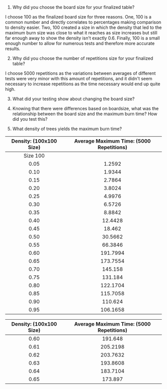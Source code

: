 1. Why did you choose the board size for your finalized table?

I choose 100 as the finalized board size for three reasons. One, 100 is a common number and directly correlates to percentages making comparison to density easier. Two, 100 created a size in which the density that led to the maximum burn size was close to what it reaches as size increases but still far enough away to show the density isn't exactly 0.6. Finally, 100 is a small enough number to allow for numerous tests and therefore more accurate results.

2. Why did you choose the number of repetitions size for your finalized table?

I choose 5000 repetitions as the variations between averages of different tests were very minor with this amount of repetitions, and it didn't seem necessary to increase repetitions as the time necessary would end up quite high.

3. What did your testing show about changing the board size?

4. Knowing that there were differences based on boardsize, what was the relationship between the board size and the maximum burn time? How did you test this?

5. What density of trees yields the maximum burn time?

|Density: (100x100 Size)|Average Maximum Time: (5000 Repetitions)|
|:---:|:---:|
|Size 100
0.05 | 1.2592
0.10 | 1.9344
0.15 | 2.7864
0.20 | 3.8024
0.25 | 4.9976
0.30 | 6.5726
0.35 | 8.8842
0.40 | 12.4428
0.45 | 18.462
0.50 | 30.5662
0.55 | 66.3846
0.60 | 191.7994
0.65 | 173.7554
0.70 | 145.158
0.75 | 131.184
0.80 | 122.1704
0.85 | 115.7058
0.90 | 110.624
0.95 | 106.1658

|Density: (100x100 Size)|Average Maximum Time: (5000 Repetitions)|
|:---:|:---:|
0.60 | 191.648
0.61 | 205.2198
0.62 | 203.7632
0.63 | 193.8608
0.64 | 183.7104
0.65 | 173.897
